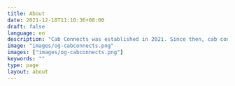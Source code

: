 ```yaml
---
title: About 
date: 2021-12-18T11:10:36+08:00
draft: false
language: en
description: "Cab Connects was established in 2021. Since then, cab connects has been giving out Cab Disptach and Data entry services in the United Kingdom (UK)"
image: "images/og-cabconnects.png"
images: ["images/og-cabconnects.png"]
keywords: ""
type: page
layout: about
---
```

